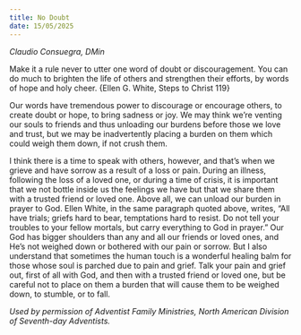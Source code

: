 ```yaml
---
title: No Doubt
date: 15/05/2025
---
```


_Claudio Consuegra, DMin_

Make it a rule never to utter one word of doubt or discouragement. You can do much to brighten the life of others and strengthen their efforts, by words of hope and holy cheer. {Ellen G. White, Steps to Christ 119}

Our words have tremendous power to discourage or encourage others, to create doubt or hope, to bring sadness or joy. We may think we’re venting our souls to friends and thus unloading our burdens before those we love and trust, but we may be inadvertently placing a burden on them which could weigh them down, if not crush them.

I think there is a time to speak with others, however, and that’s when we grieve and have sorrow as a result of a loss or pain. During an illness, following the loss of a loved one, or during a time of crisis, it is important that we not bottle inside us the feelings we have but that we share them with a trusted friend or loved one. Above all, we can unload our burden in prayer to God. Ellen White, in the same paragraph quoted above, writes, “All have trials; griefs hard to bear, temptations hard to resist. Do not tell your troubles to your fellow mortals, but carry everything to God in prayer.” Our God has bigger shoulders than any and all our friends or loved ones, and He’s not weighed down or bothered with our pain or sorrow. But I also understand that sometimes the human touch is a wonderful healing balm for those whose soul is parched due to pain and grief. Talk your pain and grief out, first of all with God, and then with a trusted friend or loved one, but be careful not to place on them a burden that will cause them to be weighed down, to stumble, or to fall.

_Used by permission of Adventist Family Ministries, North American Division of Seventh-day Adventists._